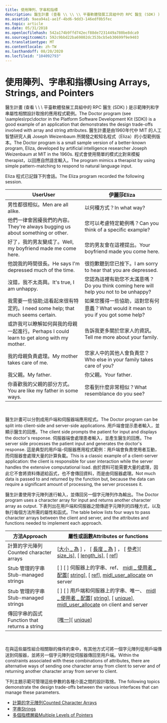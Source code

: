 ```yaml
---
title: 使用陣列、字串和指標
description: 醫生計畫 (查看 \\ \\ \\ 平臺軟體發展工具組中的 RPC 醫生 (SDK) ) 是示範陣列和字串屬性相關設計取捨的應用程式範例。
ms.assetid: 9aea94a1-ae1f-4bd6-9dd3-146edf0b5fec
ms.topic: article
ms.date: 05/31/2018
ms.openlocfilehash: 542a174b9ffd742ecf88de7231449a780be8dca9
ms.sourcegitcommit: 592c9bbd22ba69802dc353bcb5eb30699f9e9403
ms.translationtype: MT
ms.contentlocale: zh-TW
ms.lasthandoff: 08/20/2020
ms.locfileid: "104092793"
---
```

# <a name="using-arrays-strings-and-pointers"></a><span data-ttu-id="11039-103">使用陣列、字串和指標</span><span class="sxs-lookup"><span data-stu-id="11039-103">Using Arrays, Strings, and Pointers</span></span>

<span data-ttu-id="11039-104">醫生計畫 (查看 \\ \\ \\ 平臺軟體發展工具組中的 RPC 醫生 (SDK) ) 是示範陣列和字串屬性相關設計取捨的應用程式範例。</span><span class="sxs-lookup"><span data-stu-id="11039-104">The Doctor program (see \\samples\\rpc\\doctor in the Platform Software Development Kit (SDK)) is a good example of an application that demonstrates the design trade-offs involved with array and string attributes.</span></span> <span data-ttu-id="11039-105">醫生計畫是由1960年代中 MIT 的人工智慧研究人員 Joseph Weizenbaum 所開發之較知名程式（Eliza）的小型範例版本。</span><span class="sxs-lookup"><span data-stu-id="11039-105">The Doctor program is a small sample version of a better-known program, Eliza, developed by artificial intelligence researcher Joseph Weizenbaum at MIT in the 1960s.</span></span> <span data-ttu-id="11039-106">程式會使用簡單的模式比對來模擬 therapist，以回應自然語言輸入。</span><span class="sxs-lookup"><span data-stu-id="11039-106">The program mimics a therapist by using simple pattern-matching to respond to natural language input.</span></span>

<span data-ttu-id="11039-107">Eliza 程式已記錄下列會話。</span><span class="sxs-lookup"><span data-stu-id="11039-107">The Eliza program recorded the following session.</span></span>



| <span data-ttu-id="11039-108">User</span><span class="sxs-lookup"><span data-stu-id="11039-108">User</span></span>                                                | <span data-ttu-id="11039-109">伊麗莎</span><span class="sxs-lookup"><span data-stu-id="11039-109">Eliza</span></span>                                                     |
|-----------------------------------------------------|-----------------------------------------------------------|
| <span data-ttu-id="11039-110">男性都很相似。</span><span class="sxs-lookup"><span data-stu-id="11039-110">Men are all alike.</span></span>                                  | <span data-ttu-id="11039-111">以何種方式？</span><span class="sxs-lookup"><span data-stu-id="11039-111">In what way?</span></span>                                              |
| <span data-ttu-id="11039-112">他們一律會困擾我們的內容。</span><span class="sxs-lookup"><span data-stu-id="11039-112">They're always bugging us about something or other.</span></span> | <span data-ttu-id="11039-113">您可以考慮特定範例嗎？</span><span class="sxs-lookup"><span data-stu-id="11039-113">Can you think of a specific example?</span></span>                      |
| <span data-ttu-id="11039-114">好了，我的男友變成了。</span><span class="sxs-lookup"><span data-stu-id="11039-114">Well, my boyfriend made me come here.</span></span>               | <span data-ttu-id="11039-115">您的男友會在這裡提出。</span><span class="sxs-lookup"><span data-stu-id="11039-115">Your boyfriend made you come here.</span></span>                        |
| <span data-ttu-id="11039-116">他說我的時間很長。</span><span class="sxs-lookup"><span data-stu-id="11039-116">He says I'm depressed much of the time.</span></span>             | <span data-ttu-id="11039-117">很抱歉聽到您已按下。</span><span class="sxs-lookup"><span data-stu-id="11039-117">I am sorry to hear that you are depressed.</span></span>                |
| <span data-ttu-id="11039-118">沒錯，我不太高興。</span><span class="sxs-lookup"><span data-stu-id="11039-118">It's true, I am unhappy.</span></span>                            | <span data-ttu-id="11039-119">您認為這裡有助您不太滿意嗎？</span><span class="sxs-lookup"><span data-stu-id="11039-119">Do you think coming here will help you not to be unhappy?</span></span> |
| <span data-ttu-id="11039-120">我需要一些協助;這看起來很有特定的。</span><span class="sxs-lookup"><span data-stu-id="11039-120">I need some help; that much seems certain.</span></span>          | <span data-ttu-id="11039-121">如果您獲得一些協助，這對您有何意義？</span><span class="sxs-lookup"><span data-stu-id="11039-121">What would it mean to you if you got some help?</span></span>           |
| <span data-ttu-id="11039-122">或許我可以瞭解如何與我的母親一起進行。</span><span class="sxs-lookup"><span data-stu-id="11039-122">Perhaps I could learn to get along with my mother.</span></span>  | <span data-ttu-id="11039-123">告訴我更多關於您家人的資訊。</span><span class="sxs-lookup"><span data-stu-id="11039-123">Tell me more about your family.</span></span>                           |
| <span data-ttu-id="11039-124">我的母親負責處理。</span><span class="sxs-lookup"><span data-stu-id="11039-124">My mother takes care of me.</span></span>                         | <span data-ttu-id="11039-125">您家人中的其他人會負責您？</span><span class="sxs-lookup"><span data-stu-id="11039-125">Who else in your family takes care of you?</span></span>                |
| <span data-ttu-id="11039-126">我父親。</span><span class="sxs-lookup"><span data-stu-id="11039-126">My father.</span></span>                                          | <span data-ttu-id="11039-127">你父親。</span><span class="sxs-lookup"><span data-stu-id="11039-127">Your father.</span></span>                                              |
| <span data-ttu-id="11039-128">你喜歡我的父親的部分方式。</span><span class="sxs-lookup"><span data-stu-id="11039-128">You are like my father in some ways.</span></span>                | <span data-ttu-id="11039-129">您看到什麼非常相似？</span><span class="sxs-lookup"><span data-stu-id="11039-129">What resemblance do you see?</span></span>                              |



 

<span data-ttu-id="11039-130">醫生計畫可以分割成用戶端和伺服器端應用程式。</span><span class="sxs-lookup"><span data-stu-id="11039-130">The Doctor program can be split into client-side and server-side applications.</span></span> <span data-ttu-id="11039-131">用戶端會提示患者輸入，並顯示醫生的回應。</span><span class="sxs-lookup"><span data-stu-id="11039-131">The client side prompts the patient for input and displays the doctor's response.</span></span> <span data-ttu-id="11039-132">伺服器端會處理患者輸入，並產生醫生的回應。</span><span class="sxs-lookup"><span data-stu-id="11039-132">The server side processes the patient input and generates the doctor's response.</span></span> <span data-ttu-id="11039-133">這是典型的用戶端-伺服器應用程式範例：用戶端會負責使用者互動，而伺服器會處理大量的計算負載。</span><span class="sxs-lookup"><span data-stu-id="11039-133">This is a classic example of a client-server application: the client is responsible for user interaction while the server handles the extensive computational load.</span></span> <span data-ttu-id="11039-134">由於資料可能需要大量的處理，因此它不會將資料傳遞給函式，也不會傳回資料，而是由伺服器處理。</span><span class="sxs-lookup"><span data-stu-id="11039-134">Not much data is passed to and returned by the function but, because the data can require a significant amount of processing, the server processes it.</span></span>

<span data-ttu-id="11039-135">醫生計畫使用字元陣列進行輸入，並傳回另一個字元陣列作為輸出。</span><span class="sxs-lookup"><span data-stu-id="11039-135">The Doctor program uses a character array for input and returns another character array as output.</span></span> <span data-ttu-id="11039-136">下表列出在用戶端和伺服器之間傳遞字元陣列的四種方式，以及執行每個方法所需的屬性和函式。</span><span class="sxs-lookup"><span data-stu-id="11039-136">The table below lists four ways to pass character arrays between the client and server, and the attributes and functions needed to implement each approach.</span></span>



| <span data-ttu-id="11039-137">方法</span><span class="sxs-lookup"><span data-stu-id="11039-137">Approach</span></span>                       | <span data-ttu-id="11039-138">屬性或函數</span><span class="sxs-lookup"><span data-stu-id="11039-138">Attributes or functions</span></span>                                                                                                        |
|--------------------------------|--------------------------------------------------------------------------------------------------------------------------------|
| <span data-ttu-id="11039-139">計算的字元陣列</span><span class="sxs-lookup"><span data-stu-id="11039-139">Counted character arrays</span></span>       | <span data-ttu-id="11039-140">\[[大小 \_ 為](/windows/desktop/Midl/size-is) \] ， \[ [長度 \_ 為](/windows/desktop/Midl/length-is) \] ， \[ [參考](/windows/desktop/Midl/ref)\]</span><span class="sxs-lookup"><span data-stu-id="11039-140">\[ [size\_is](/windows/desktop/Midl/size-is)\], \[ [length\_is](/windows/desktop/Midl/length-is)\], \[ [ref](/windows/desktop/Midl/ref)\]</span></span>                                         |
| <span data-ttu-id="11039-141">Stub 管理的字串</span><span class="sxs-lookup"><span data-stu-id="11039-141">Stub-managed strings</span></span>           | <span data-ttu-id="11039-142">\[[](/windows/desktop/Midl/string) \] \[ [](/windows/desktop/Midl/ref) \] 伺服器上的字串、ref、 [midl \_ 使用者 \_ 配置](/windows/desktop/Midl/midl-user-allocate-1)</span><span class="sxs-lookup"><span data-stu-id="11039-142">\[ [string](/windows/desktop/Midl/string)\], \[ [ref](/windows/desktop/Midl/ref)\], [midl\_user\_allocate](/windows/desktop/Midl/midl-user-allocate-1) on server</span></span>                  |
| <span data-ttu-id="11039-143">Stub 管理的字串</span><span class="sxs-lookup"><span data-stu-id="11039-143">Stub-managed strings</span></span>           | <span data-ttu-id="11039-144">\[[](/windows/desktop/Midl/string) \] \[ [](/windows/desktop/Midl/unique) \] 用戶端和伺服器上的字串、唯一、 [midl \_ 使用者 \_ 配置](/windows/desktop/Midl/midl-user-allocate-1)</span><span class="sxs-lookup"><span data-stu-id="11039-144">\[ [string](/windows/desktop/Midl/string)\], \[ [unique](/windows/desktop/Midl/unique)\], [midl\_user\_allocate](/windows/desktop/Midl/midl-user-allocate-1) on client and server</span></span> |
| <span data-ttu-id="11039-145">傳回字串的函式</span><span class="sxs-lookup"><span data-stu-id="11039-145">Function that returns a string</span></span> | <span data-ttu-id="11039-146">\[[唯一](/windows/desktop/Midl/unique)\]</span><span class="sxs-lookup"><span data-stu-id="11039-146">\[ [unique](/windows/desktop/Midl/unique)\]</span></span>                                                                                                     |



 

<span data-ttu-id="11039-147">在與這些屬性組合相關聯的條件約束中，有其他方式可將一個字元陣列從用戶端傳送到伺服器，並將另一個字元陣列從伺服器傳回至用戶端。</span><span class="sxs-lookup"><span data-stu-id="11039-147">Within the constraints associated with these combinations of attributes, there are alternative ways of sending one character array from client to server and of returning another character array from server to client.</span></span>

<span data-ttu-id="11039-148">下列主題示範可管理這些參數的各種介面之間的設計取捨。</span><span class="sxs-lookup"><span data-stu-id="11039-148">The following topics demonstrate the design trade-offs between the various interfaces that can manage these parameters.</span></span>

-   [<span data-ttu-id="11039-149">計算的字元陣列</span><span class="sxs-lookup"><span data-stu-id="11039-149">Counted Character Arrays</span></span>](counted-character-arrays.md)
-   [<span data-ttu-id="11039-150">字串</span><span class="sxs-lookup"><span data-stu-id="11039-150">Strings</span></span>](strings.md)
-   [<span data-ttu-id="11039-151">多個指標層級</span><span class="sxs-lookup"><span data-stu-id="11039-151">Multiple Levels of Pointers</span></span>](multiple-levels-of-pointers.md)

 

 
